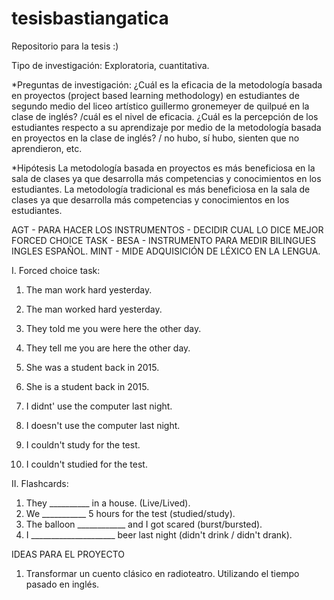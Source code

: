 # tesisbastiangatica

Repositorio para la tesis :)

Tipo de investigación: Exploratoria, cuantitativa.

*Preguntas de investigación:
¿Cuál es la eficacia de la metodología basada en proyectos (project based learning methodology) en estudiantes de segundo medio del liceo artístico guillermo gronemeyer de quilpué en la clase de inglés? /cuál es el nivel de eficacia.
¿Cuál es la percepción de los estudiantes respecto a su aprendizaje por medio de la metodología basada en proyectos en la clase de inglés? / no hubo, sí hubo, sienten que no aprendieron, etc.


*Hipótesis
La metodología basada en proyectos es más beneficiosa en la sala de clases ya que desarrolla más competencias y conocimientos en los estudiantes.
La metodología tradicional es más beneficiosa en la sala de clases ya que desarrolla más competencias y conocimientos en los estudiantes.

AGT - PARA HACER LOS INSTRUMENTOS - DECIDIR CUAL LO DICE MEJOR
FORCED CHOICE TASK -
BESA - INSTRUMENTO PARA MEDIR BILINGUES INGLES ESPAÑOL.
MINT - MIDE ADQUISICIÓN DE LÉXICO EN LA LENGUA.

I. Forced choice task:
1. The man work hard yesterday.
2. The man worked hard yesterday.

1. They told me you were here the other day.
2. They tell me you are here the other day.

1. She was a student back in 2015.
2. She is a student back in 2015.

1. I didnt' use the computer last night.
2. I doesn't use the computer last night.

1. I couldn't study for the test.
2. I couldn't studied for the test.

II. Flashcards:
1. They __________ in a house. (Live/Lived).
2. We ___________ 5 hours for the test (studied/study).
3. The balloon ____________ and I got scared (burst/bursted).
4. I _____________________ beer last night (didn't drink / didn't drank).

IDEAS PARA EL PROYECTO
1. Transformar un cuento clásico en radioteatro. Utilizando el tiempo pasado en inglés.
